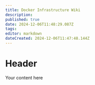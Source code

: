 ```yaml
---
title: Docker Infrastructure Wiki
description: 
published: true
date: 2024-12-06T11:48:29.087Z
tags: 
editor: markdown
dateCreated: 2024-12-06T11:47:48.144Z
---
```


# Header
Your content here